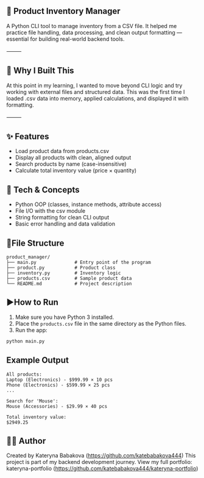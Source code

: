 ## 🧾 Product Inventory Manager

A Python CLI tool to manage inventory from a CSV file.
It helped me practice file handling, data processing, and clean output formatting — essential for building real-world backend tools.

⸻

## 🎯 Why I Built This

At this point in my learning, I wanted to move beyond CLI logic and try working with external files and structured data.
This was the first time I loaded .csv data into memory, applied calculations, and displayed it with formatting.

⸻

## ✨ Features
- Load product data from products.csv
- Display all products with clean, aligned output
- Search products by name (case-insensitive)
- Calculate total inventory value (price × quantity)

## 🧠 Tech & Concepts
- Python OOP (classes, instance methods, attribute access)
- File I/O with the csv module
- String formatting for clean CLI output
- Basic error handling and data validation

## 📁File Structure

```
product_manager/
├── main.py              # Entry point of the program
├── product.py           # Product class
├── inventory.py         # Inventory logic
├── products.csv         # Sample product data
└── README.md            # Project description
```

## ▶️How to Run

1. Make sure you have Python 3 installed.
2. Place the `products.csv` file in the same directory as the Python files.
3. Run the app:

```bash
python main.py
```

## Example Output


```
All products:
Laptop (Electronics) - $999.99 × 10 pcs
Phone (Electronics) - $599.99 × 25 pcs
...

Search for 'Mouse':
Mouse (Accessories) - $29.99 × 40 pcs

Total inventory value:
$2949.25
```

## 👩‍💻 Author

Created by Kateryna Babakova (https://github.com/katebabakova444)
This project is part of my backend development journey.
View my full portfolio: kateryna-portfolio (https://github.com/katebabakova444/kateryna-portfolio)